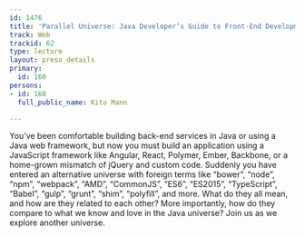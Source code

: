 ```yaml
---
id: 1476
title: 'Parallel Universe: Java Developer’s Guide to Front-End Development'
track: Web
trackid: 62
type: lecture
layout: preso_details
primary:
  id: 160
persons:
- id: 160
  full_public_name: Kito Mann

---
```

You’ve been comfortable building back-end services in Java or using a Java web framework, but now you must build an application using a JavaScript framework like Angular, React, Polymer, Ember, Backbone, or a home-grown mismatch of jQuery and custom code. Suddenly you have entered an alternative universe with foreign terms like “bower”, “node”, “npm”, “webpack”, “AMD”,  “CommonJS”, “ES6”, “ES2015”, “TypeScript”, “Babel”, “gulp”, “grunt”, “shim”, “polyfill”, and more. What do they all mean, and how are they related to each other? More importantly, how do they compare to what we know and love in the Java universe? Join us as we explore another universe.